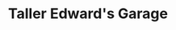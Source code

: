 ---
title: "Taller Edward's Garage"
url: /panama-city/taller-edwards-garage/
shop: Autowerkstatt
---